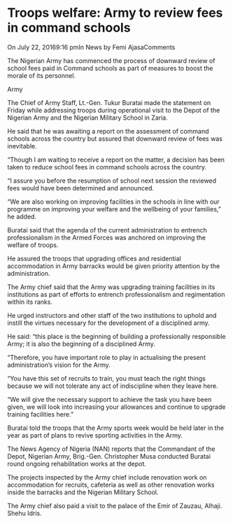 # Troops welfare: Army to review fees in command schools

On July 22, 20169:16 pmIn News by Femi AjasaComments

The Nigerian Army has commenced the process of downward review of school fees paid in Command schools as part of measures to boost the morale of its personnel.

Army

The Chief of Army Staff, Lt.-Gen. Tukur Buratai made the statement on Friday while addressing troops during operational visit to the Depot of the Nigerian Army and the Nigerian Military School in Zaria.

He said that he was awaiting a report on the assessment of command schools across the country but assured that downward review of fees was inevitable.

“Though I am waiting to receive a report on the matter, a decision has been taken to reduce school fees in command schools across the country.

“I assure you before the resumption of school next session the reviewed fees would have been determined and announced.

“We are also working on improving facilities in the schools in line with our programme on improving your welfare and the wellbeing of your families,” he added.

Buratai said that the agenda of the current administration to entrench professionalism in the Armed Forces was anchored on improving the welfare of troops.

He assured the troops that upgrading offices and residential accommodation in Army barracks would be given priority attention by the administration.

The Army chief said that the Army was upgrading training facilities in its institutions as part of efforts to entrench professionalism and regimentation within its ranks.

He urged instructors and other staff of the two institutions to uphold and instill the virtues necessary for the development of a disciplined army.

He said: “this place is the beginning of building a professionally responsible Army; it is also the beginning of a disciplined Army.

“Therefore, you have important role to play in actualising the present administration’s vision for the Army.

“You have this set of recruits to train, you must teach the right things because we will not tolerate any act of indiscipline when they leave here.

“We will give the necessary support to achieve the task you have been given, we will look into increasing your allowances and continue to upgrade training facilities here.”

Buratai told the troops that the Army sports week would be held later in the year as part of plans to revive sporting activities in the Army.

The News Agency of Nigeria \(NAN\) reports that the Commandant of the Depot, Nigerian Army, Brig.-Gen. Christopher Musa conducted Buratai round ongoing rehabilitation works at the depot.

The projects inspected by the Army chief include renovation work on accommodation for recruits, cafeteria as well as other renovation works inside the barracks and the Nigerian Military School.

The Army chief also paid a visit to the palace of the Emir of Zauzau, Alhaji. Shehu Idris.
